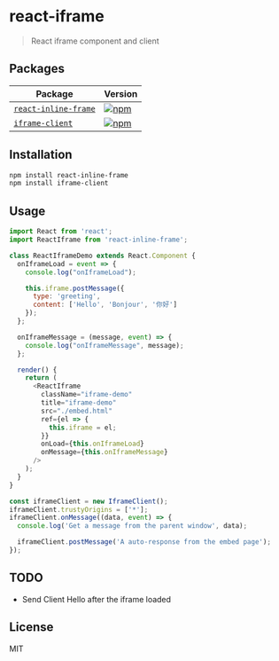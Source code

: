 # react-iframe

> React iframe component and client

## Packages

| Package | Version |
|---------|---------|
| [`react-inline-frame`](/packages/react-inline-frame) | [![npm](https://img.shields.io/npm/v/react-inline-frame.svg)](https://www.npmjs.com/package/react-inline-frame) |
| [`iframe-client`](/packages/iframe-client) | [![npm](https://img.shields.io/npm/v/iframe-client.svg)](https://www.npmjs.com/package/iframe-client) |

## Installation

```sh
npm install react-inline-frame
npm install iframe-client
```

## Usage

```js
import React from 'react';
import ReactIframe from 'react-inline-frame';

class ReactIframeDemo extends React.Component {
  onIframeLoad = event => {
    console.log("onIframeLoad");

    this.iframe.postMessage({
      type: 'greeting',
      content: ['Hello', 'Bonjour', '你好']
    });
  };

  onIframeMessage = (message, event) => {
    console.log("onIframeMessage", message);
  };

  render() {
    return (
      <ReactIframe
        className="iframe-demo"
        title="iframe-demo"
        src="./embed.html"
        ref={el => {
          this.iframe = el;
        }}
        onLoad={this.onIframeLoad}
        onMessage={this.onIframeMessage}
      />
    );
  }
}
```

```js
const iframeClient = new IframeClient();
iframeClient.trustyOrigins = ['*'];
iframeClient.onMessage((data, event) => {
  console.log('Get a message from the parent window', data);

  iframeClient.postMessage('A auto-response from the embed page');
});
```

## TODO

- Send Client Hello after the iframe loaded

## License

MIT
